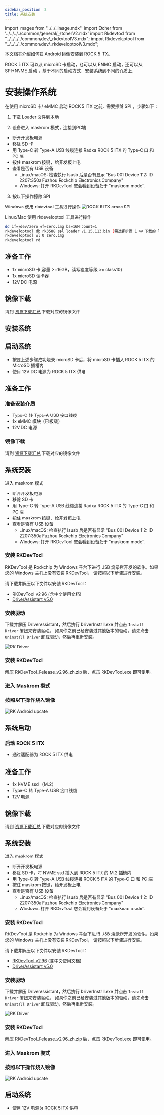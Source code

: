 ```yaml
---
sidebar_position: 2
title: 系统安装
---
```


import Images from "../../\_image.mdx";
import Etcher from '../../../../common/general/\_etcherV2.mdx'
import Rkdevtool from "../../../../common/dev/\_rkdevtoolV3.mdx";
import Rkdeveloptool from "../../../../common/dev/\_rkdeveloptoolV3.mdx";

本文档将介绍如何把 Android 镜像安装到 ROCK 5 ITX。

ROCK 5 ITX 可以从 microSD 卡启动，也可以从 EMMC 启动，还可以从 SPI+NVME 启动 ，基于不同的启动方式，安装系统到不同的介质上.

# 安装操作系统

在使用 microSD 卡/ eMMC 启动 ROCK 5 ITX 之前，需要擦除 SPI ，步骤如下：

1. 下载 Loader 文件到本地

<Images loader={false} system_img={false} spi_img={false} miniloader={true} />

2. 设备进入 maskrom 模式，连接到PC端

- 断开开发板电源
- 移除 SD 卡
- 用 Type-C 转 Type-A USB 线缆连接 Radxa ROCK 5 ITX 的 Type-C 口 和 PC 端
- 按住 maskrom 按键，给开发板上电
- 查看是否有 USB 设备
  - Linux/macOS: 检查执行 lsusb 后是否有显示 "Bus 001 Device 112: ID 2207:350a Fuzhou Rockchip Electronics Company"
  - Windows: 打开 RKDevTool 您会看到设备处于 "maskrom mode".

3. 按以下操作擦除 SPI

<Tabs queryString="target">

<TabItem value="windows" label="Windows">

Windows 使用 rkdevtool 工具进行操作
![ROCK 5 ITX erase SPI](/img/rock5itx/rock5itx_erase_spi_zh.webp)

</TabItem>

<TabItem value="linux/mac" label="Linux/Mac">

Linux/Mac 使用 rkdeveloptool 工具进行操作

```bash
dd if=/dev/zero of=zero.img bs=16M count=1
rkdeveloptool db rk3588_spl_loader_v1.15.113.bin (需选择步骤 1 中 下载的 loader 文件)
rkdeveloptool wl 0 zero.img
rkdeveloptool rd
```

</TabItem>

</Tabs>

<Tabs queryString="target">

<TabItem value="microsd" label="安装系统到 microSD 卡">

## 准备工作

- 1x microSD 卡(容量 >=16GB，读写速度等级 >= class10)
- 1x microSD 读卡器
- 12V DC 电源

## 镜像下载

请到 [资源下载汇总](../../download) 下载对应的镜像文件

## 安装系统

<Etcher model="rock 5 ITX" />

## 启动系统

- 按照上述步骤成功烧录 microSD 卡后，将 microSD 卡插入 ROCK 5 ITX 的 MicroSD 插槽内
- 使用 12V DC 电源为 ROCK 5 ITX 供电

</TabItem>

<TabItem value="emmc" label="安装系统到 eMMC ">

## 准备工作

### 准备安装介质

- Type-C 转 Type-A USB 接口线缆
- 1x eMMC 模块（已板载）
- 12V DC 电源

### 镜像下载

请到 [资源下载汇总](../../download) 下载对应的镜像文件

## 系统安装

进入 maskrom 模式

- 断开开发板电源
- 移除 SD 卡
- 用 Type-C 转 Type-A USB 线缆连接 Radxa ROCK 5 ITX 的 Type-C 口 和 PC 端
- 按住 maskrom 按键，给开发板上电
- 查看是否有 USB 设备
  - Linux/macOS: 检查执行 lsusb 后是否有显示 "Bus 001 Device 112: ID 2207:350a Fuzhou Rockchip Electronics Company"
  - Windows: 打开 RKDevTool 您会看到设备处于 "maskrom mode".

<Tabs queryString="target">

<TabItem value="linux" label="Linux">

<Rkdeveloptool platform="linux">
</Rkdeveloptool>

</TabItem>

<TabItem value="mac" label="mac">

<Rkdeveloptool platform="macos">
</Rkdeveloptool>

</TabItem>

<TabItem value="windows" label="Windows">

### 安装 RKDevTool

RKDevTool 是 Rockchip 为 Windows 平台下进行 USB 烧录所开发的软件。如果您的 Windows 主机上没有安装 RKDevTool， 请按照以下步骤进行安装。

请下载并解压以下文件以安装 RKDevTool：

- [RKDevTool v2.96](https://dl.radxa.com/tools/windows/RKDevTool_Release_v2.96_zh.zip) (含中文使用文档)
- [DriverAssistant v5.0](https://dl.radxa.com/tools/windows/DriverAssitant_v5.0.zip)

### 安装驱动

下载并解压 DriverAssistant，然后执行 DriverInstall.exe 并点击 `Install Driver` 按钮来安装驱动。
如果你之前已经安装过其他版本的驱动，请先点击 `Uninstall Driver` 卸载驱动，然后再重新安装。

![RK Driver](/img/configuration/RK-Driver-Assistant-Install-Uninstall.webp)

### 安装 RKDevTool

解压 RKDevTool_Release_v2.96_zh.zip 后，点击 RKDevTool.exe 即可使用。

### 进入 Maskrom 模式

### 按照以下操作烧入镜像

![RK Android update](/img/rock5itx/rock5itx_android_update_zh.webp)

</TabItem>

</Tabs>

## 系统启动

### 启动 ROCK 5 ITX

- 通过适配器为 ROCK 5 ITX 供电

</TabItem>

<TabItem value="spi_nvme" label="安装系统到 SPI-NVME ">

## 准备工作

- 1x NVME ssd （M.2）
- Type-C 转 Type-A USB 接口线缆
- 12V 电源

## 镜像下载

请到 [资源下载汇总](../../download) 下载对应的镜像文件

## 系统安装

进入 maskrom 模式

- 断开开发板电源
- 移除 SD 卡，将 NVME ssd 插入到 ROCK 5 ITX 的 M.2 插槽内
- 用 Type-C 转 Type-A USB 线缆连接 ROCK 5 ITX 的 Type-C 口 和 PC 端
- 按住 maskrom 按键，给开发板上电
- 查看是否有 USB 设备
  - Linux/macOS: 检查执行 lsusb 后是否有显示 "Bus 001 Device 112: ID 2207:350a Fuzhou Rockchip Electronics Company"
  - Windows: 打开 RKDevTool 您会看到设备处于 "maskrom mode".

<Tabs queryString="target">

<TabItem value="linux" label="Linux">

<Rkdeveloptool platform="linux">
</Rkdeveloptool>

</TabItem>

<TabItem value="mac" label="mac">

<Rkdeveloptool platform="macos">
</Rkdeveloptool>

</TabItem>

<TabItem value="windows" label="Windows">

### 安装 RKDevTool

RKDevTool 是 Rockchip 为 Windows 平台下进行 USB 烧录所开发的软件。如果您的 Windows 主机上没有安装 RKDevTool， 请按照以下步骤进行安装。

请下载并解压以下文件以安装 RKDevTool：

- [RKDevTool v2.96](https://dl.radxa.com/tools/windows/RKDevTool_Release_v2.96_zh.zip) (含中文使用文档)
- [DriverAssistant v5.0](https://dl.radxa.com/tools/windows/DriverAssitant_v5.0.zip)

### 安装驱动

下载并解压 DriverAssistant，然后执行 DriverInstall.exe 并点击 `Install Driver` 按钮来安装驱动。
如果你之前已经安装过其他版本的驱动，请先点击 `Uninstall Driver` 卸载驱动，然后再重新安装。

![RK Driver](/img/configuration/RK-Driver-Assistant-Install-Uninstall.webp)

### 安装 RKDevTool

解压 RKDevTool_Release_v2.96_zh.zip 后，点击 RKDevTool.exe 即可使用。

### 进入 Maskrom 模式

### 按照以下操作烧入镜像

![RK Android update](/img/rock5itx/rock5itx_android_update_zh.webp)

</TabItem>

</Tabs>

## 启动系统

- 使用 12V 电源为 ROCK 5 ITX 供电

</TabItem>

</Tabs>
